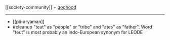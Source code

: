 [[society-community]] + [godhood](gods.md)

---

- [[pii-aryaman]]
- #cleanup "teut" as "people" or "tribe" and "ates" as "father". Word "teut" is most probably an Indo-European synonym for LEODE